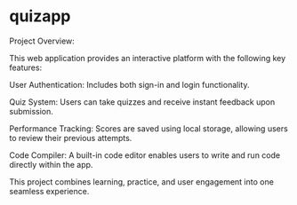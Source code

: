 # quizapp


Project Overview:

This web application provides an interactive platform with the following key features:

User Authentication: Includes both sign-in and login functionality.

Quiz System: Users can take quizzes and receive instant feedback upon submission.

Performance Tracking: Scores are saved using local storage, allowing users to review their previous attempts.

Code Compiler: A built-in code editor enables users to write and run code directly within the app.


This project combines learning, practice, and user engagement into one seamless experience.






